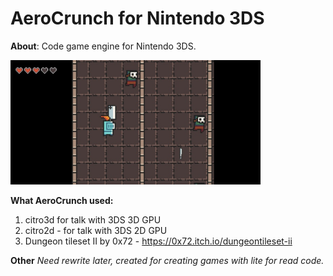 # AeroCrunch for Nintendo 3DS

**About**: 
Code game engine for Nintendo 3DS.

 <img src="preview.png" width="400" title="hover text">

**What AeroCrunch used:**
1. citro3d for talk with 3DS 3D GPU
2. citro2d - for talk with 3DS 2D GPU
3. Dungeon tileset II by 0x72 - https://0x72.itch.io/dungeontileset-ii


**Other**
*Need rewrite later, created for creating games with lite for read code.*
